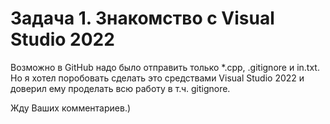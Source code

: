# Задача 1. Знакомство с Visual Studio 2022

Возможно в GitHub надо было отправить только *.cpp, .gitignore и in.txt. Но я хотел поробовать сделать это средствами Visual Studio 2022 и доверил ему проделать всю работу в т.ч. gitignore.

Жду Ваших комментариев.)